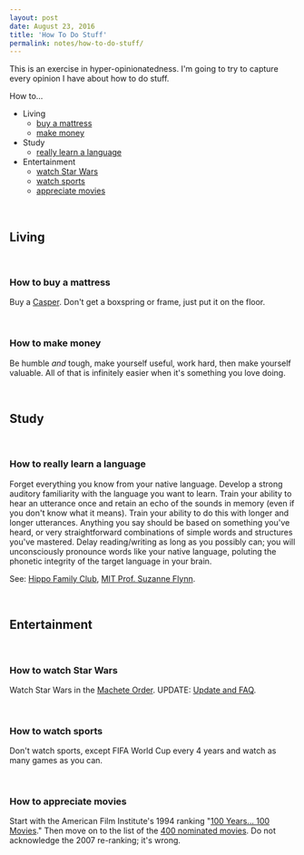 ```yaml
---
layout: post
date: August 23, 2016
title: 'How To Do Stuff'
permalink: notes/how-to-do-stuff/
---
```


This is an exercise in hyper-opinionatedness. I'm going to try to capture every opinion I have about how to do stuff.

How to...

- Living
  - <a href="#how-to-buy-a-mattress">buy a mattress</a>
  - <a href="#how-to-make-money">make money</a>
- Study
  - <a href="#how-to-really-learn-a-language">really learn a language</a>
- Entertainment
  - <a href="#how-to-watch-star-wars">watch Star Wars</a>
  - <a href="#how-to-watch-sports">watch sports</a>
  - <a href="#how-to-appreciate-movies">appreciate movies</a>

<br>


<h2>Living</h2>

<br>

<h3 id="how-to-buy-a-mattress">How to buy a mattress</h3>

Buy a <a href="https://casper.com" target="_blank">Casper</a>. Don't get a boxspring or frame, just put it on the floor.

<br>

<h3 id="how-to-make-money">How to make money</h3>

Be humble <em>and</em> tough, make yourself useful, work hard, then make yourself valuable. All of that is infinitely easier when it's something you love doing.

<br>


<h2>Study</h2>

<br>

<h3 id="how-to-really-learn-a-language">How to really learn a language</h3>

Forget everything you know from your native language. Develop a strong auditory familiarity with the language you want to learn. Train your ability to hear an utterance once and retain an echo of the sounds in memory (even if you don't know what it means). Train your ability to do this with longer and longer utterances. Anything you say should be based on something you've heard, or very straightforward combinations of simple words and structures you've mastered. Delay reading/writing as long as you possibly can; you will unconsciously pronounce words like your native language, poluting the phonetic integrity of the target language in your brain.

See: <a href="https://en.wikipedia.org/wiki/Hippo_Family_Club" target="_blank">Hippo Family Club</a>, <a href="http://web.mit.edu/linguistics/people/faculty/flynn/publications.html" target="_blank">MIT Prof. Suzanne Flynn</a>.


<br>

<h2>Entertainment</h2>

<br>

<h3 id="how-to-watch-star-wars">How to watch Star Wars</h3>

Watch Star Wars in the <a href="http://www.nomachetejuggling.com/2011/11/11/the-star-wars-saga-suggested-viewing-order/" target="_blank">Machete Order</a>. UPDATE: <a href="http://www.nomachetejuggling.com/2015/12/28/machete-order-update-and-faq/" target="_blank">Update and FAQ</a>.

<br>

<h3 id="how-to-watch-sports">How to watch sports</h3>

Don't watch sports, except FIFA World Cup every 4 years and watch as many games as you can.

<br>

<h3 id="how-to-appreciate-movies">How to appreciate movies</h3>

Start with the American Film Institute's 1994 ranking "<a href="https://en.wikipedia.org/wiki/AFI%27s_100_Years...100_Movies" target="_blank">100 Years... 100 Movies</a>." Then move on to the list of the <a href="http://www.afi.com/Docs/100Years/movies400.pdf" target="_blank">400 nominated movies</a>. Do not acknowledge the 2007 re-ranking; it's wrong.
